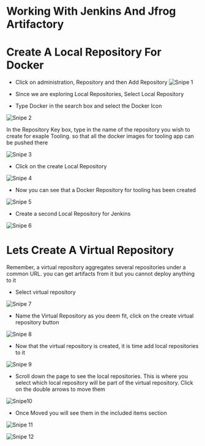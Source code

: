 # Working With Jenkins And Jfrog Artifactory

# Create A Local Repository For Docker

- Click on administration, Repository and then Add Repository
![Snipe 1](https://github.com/Mirahkeyz/Darey.io-Projects/assets/134533695/e290cedc-d16d-45b3-b04d-ab7e98a158fe)

- Since we are exploring Local Repositories, Select Local Repository

- Type Docker in the search box and select the Docker Icon

![Snipe 2](https://github.com/Mirahkeyz/Darey.io-Projects/assets/134533695/c08d4a6a-163f-4098-a5e0-86f44c3f9844)

In the Repository Key box, type in the name of the repository you wish to create for exaple Tooling. so that all the docker images for tooling app can be pushed there

![Snipe 3](https://github.com/Mirahkeyz/Darey.io-Projects/assets/134533695/4ce148be-7c82-4281-ba80-c4e7c330a667)

- Click on the create Local Repository

![Snipe 4](https://github.com/Mirahkeyz/Darey.io-Projects/assets/134533695/5c8f802b-f4f2-4eeb-bdb9-605ecc381264)

- Now you can see that a Docker Repository for tooling has been created

![Snipe 5](https://github.com/Mirahkeyz/Darey.io-Projects/assets/134533695/a14f212e-0b11-45cb-a655-a4049580ed38)

- Create a second Local Repository for Jenkins

![Snipe 6](https://github.com/Mirahkeyz/Darey.io-Projects/assets/134533695/63dba6a8-4741-431b-a698-c701f2343379)

# Lets Create A Virtual Repository

Remember, a virtual repository aggregates several repositories under a common URL. you can get artifacts from it but you cannot deploy anything to it

- Select virtual repository

![Snipe 7](https://github.com/Mirahkeyz/Darey.io-Projects/assets/134533695/e6fe53d6-eac3-486f-9f2d-7f235bf53b52)

- Name the Virtual Repository as you deem fit, click on the create virtual repository button

![Snipe 8](https://github.com/Mirahkeyz/Darey.io-Projects/assets/134533695/3eac2ca1-fa1a-437c-a5f1-3ed88e63591b)

- Now that the virtual repository is created, it is time add local repositories to it

![Snipe 9](https://github.com/Mirahkeyz/Darey.io-Projects/assets/134533695/57723f7c-8d32-47b1-8a68-396c7a2f0cb0)

- Scroll down the page to see the local repositories. This is where you select which local repository will be part of the virtual repository. Click on the double arrows to move them

![Snipe10](https://github.com/Mirahkeyz/Darey.io-Projects/assets/134533695/46b977f9-8676-4bc5-bdae-def9bae920cc)

- Once Moved you will see them in the included items section

![Snipe 11](https://github.com/Mirahkeyz/Darey.io-Projects/assets/134533695/641d5622-0853-418c-8892-5bb88bc443f1)

![Snipe 12](https://github.com/Mirahkeyz/Darey.io-Projects/assets/134533695/bfad5596-b23f-464c-a8e2-eb562ed222a7)
